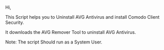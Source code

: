 Hi,

This Script helps you to Uninstall AVG Antivirus and install Comodo Client Security.

It downloads the AVG Remover Tool to uninstall AVG Antivirus.

Note: The script Should run as a System User.